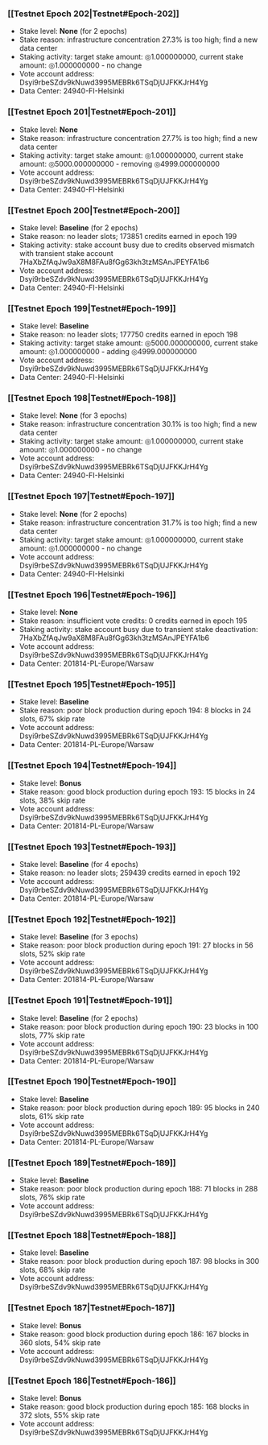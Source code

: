 ### [[Testnet Epoch 202|Testnet#Epoch-202]]
* Stake level: **None** (for 2 epochs)
* Stake reason: infrastructure concentration 27.3% is too high; find a new data center
* Staking activity: target stake amount: ◎1.000000000, current stake amount: ◎1.000000000 - no change
* Vote account address: Dsyi9rbeSZdv9kNuwd3995MEBRk6TSqDjUJFKKJrH4Yg
* Data Center: 24940-FI-Helsinki
### [[Testnet Epoch 201|Testnet#Epoch-201]]
* Stake level: **None**
* Stake reason: infrastructure concentration 27.7% is too high; find a new data center
* Staking activity: target stake amount: ◎1.000000000, current stake amount: ◎5000.000000000 - removing ◎4999.000000000
* Vote account address: Dsyi9rbeSZdv9kNuwd3995MEBRk6TSqDjUJFKKJrH4Yg
* Data Center: 24940-FI-Helsinki
### [[Testnet Epoch 200|Testnet#Epoch-200]]
* Stake level: **Baseline** (for 2 epochs)
* Stake reason: no leader slots; 173851 credits earned in epoch 199
* Staking activity: stake account busy due to credits observed mismatch with transient stake account 7HaXbZfAqJw9aX8M8FAu8fGg63kh3tzMSAnJPEYFA1b6
* Vote account address: Dsyi9rbeSZdv9kNuwd3995MEBRk6TSqDjUJFKKJrH4Yg
* Data Center: 24940-FI-Helsinki
### [[Testnet Epoch 199|Testnet#Epoch-199]]
* Stake level: **Baseline**
* Stake reason: no leader slots; 177750 credits earned in epoch 198
* Staking activity: target stake amount: ◎5000.000000000, current stake amount: ◎1.000000000 - adding ◎4999.000000000
* Vote account address: Dsyi9rbeSZdv9kNuwd3995MEBRk6TSqDjUJFKKJrH4Yg
* Data Center: 24940-FI-Helsinki
### [[Testnet Epoch 198|Testnet#Epoch-198]]
* Stake level: **None** (for 3 epochs)
* Stake reason: infrastructure concentration 30.1% is too high; find a new data center
* Staking activity: target stake amount: ◎1.000000000, current stake amount: ◎1.000000000 - no change
* Vote account address: Dsyi9rbeSZdv9kNuwd3995MEBRk6TSqDjUJFKKJrH4Yg
* Data Center: 24940-FI-Helsinki
### [[Testnet Epoch 197|Testnet#Epoch-197]]
* Stake level: **None** (for 2 epochs)
* Stake reason: infrastructure concentration 31.7% is too high; find a new data center
* Staking activity: target stake amount: ◎1.000000000, current stake amount: ◎1.000000000 - no change
* Vote account address: Dsyi9rbeSZdv9kNuwd3995MEBRk6TSqDjUJFKKJrH4Yg
* Data Center: 24940-FI-Helsinki
### [[Testnet Epoch 196|Testnet#Epoch-196]]
* Stake level: **None**
* Stake reason: insufficient vote credits: 0 credits earned in epoch 195
* Staking activity: stake account busy due to transient stake deactivation: 7HaXbZfAqJw9aX8M8FAu8fGg63kh3tzMSAnJPEYFA1b6
* Vote account address: Dsyi9rbeSZdv9kNuwd3995MEBRk6TSqDjUJFKKJrH4Yg
* Data Center: 201814-PL-Europe/Warsaw
### [[Testnet Epoch 195|Testnet#Epoch-195]]
* Stake level: **Baseline**
* Stake reason: poor block production during epoch 194: 8 blocks in 24 slots, 67% skip rate 
* Vote account address: Dsyi9rbeSZdv9kNuwd3995MEBRk6TSqDjUJFKKJrH4Yg
* Data Center: 201814-PL-Europe/Warsaw
### [[Testnet Epoch 194|Testnet#Epoch-194]]
* Stake level: **Bonus**
* Stake reason: good block production during epoch 193: 15 blocks in 24 slots, 38% skip rate
* Vote account address: Dsyi9rbeSZdv9kNuwd3995MEBRk6TSqDjUJFKKJrH4Yg
* Data Center: 201814-PL-Europe/Warsaw
### [[Testnet Epoch 193|Testnet#Epoch-193]]
* Stake level: **Baseline** (for 4 epochs)
* Stake reason: no leader slots; 259439 credits earned in epoch 192
* Vote account address: Dsyi9rbeSZdv9kNuwd3995MEBRk6TSqDjUJFKKJrH4Yg
* Data Center: 201814-PL-Europe/Warsaw
### [[Testnet Epoch 192|Testnet#Epoch-192]]
* Stake level: **Baseline** (for 3 epochs)
* Stake reason: poor block production during epoch 191: 27 blocks in 56 slots, 52% skip rate 
* Vote account address: Dsyi9rbeSZdv9kNuwd3995MEBRk6TSqDjUJFKKJrH4Yg
* Data Center: 201814-PL-Europe/Warsaw
### [[Testnet Epoch 191|Testnet#Epoch-191]]
* Stake level: **Baseline** (for 2 epochs)
* Stake reason: poor block production during epoch 190: 23 blocks in 100 slots, 77% skip rate 
* Vote account address: Dsyi9rbeSZdv9kNuwd3995MEBRk6TSqDjUJFKKJrH4Yg
* Data Center: 201814-PL-Europe/Warsaw
### [[Testnet Epoch 190|Testnet#Epoch-190]]
* Stake level: **Baseline**
* Stake reason: poor block production during epoch 189: 95 blocks in 240 slots, 61% skip rate 
* Vote account address: Dsyi9rbeSZdv9kNuwd3995MEBRk6TSqDjUJFKKJrH4Yg
* Data Center: 201814-PL-Europe/Warsaw
### [[Testnet Epoch 189|Testnet#Epoch-189]]
* Stake level: **Baseline**
* Stake reason: poor block production during epoch 188: 71 blocks in 288 slots, 76% skip rate 
* Vote account address: Dsyi9rbeSZdv9kNuwd3995MEBRk6TSqDjUJFKKJrH4Yg
### [[Testnet Epoch 188|Testnet#Epoch-188]]
* Stake level: **Baseline**
* Stake reason: poor block production during epoch 187: 98 blocks in 300 slots, 68% skip rate 
* Vote account address: Dsyi9rbeSZdv9kNuwd3995MEBRk6TSqDjUJFKKJrH4Yg
### [[Testnet Epoch 187|Testnet#Epoch-187]]
* Stake level: **Bonus**
* Stake reason: good block production during epoch 186: 167 blocks in 360 slots, 54% skip rate
* Vote account address: Dsyi9rbeSZdv9kNuwd3995MEBRk6TSqDjUJFKKJrH4Yg
### [[Testnet Epoch 186|Testnet#Epoch-186]]
* Stake level: **Bonus**
* Stake reason: good block production during epoch 185: 168 blocks in 372 slots, 55% skip rate
* Vote account address: Dsyi9rbeSZdv9kNuwd3995MEBRk6TSqDjUJFKKJrH4Yg